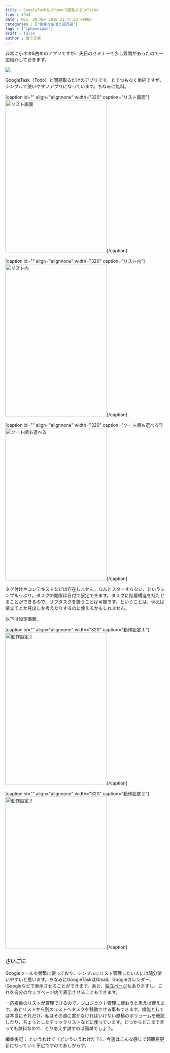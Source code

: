 ```yaml
---
title : GoogleTaskをiPhoneで閲覧するGoTasks
link : 4944
date : Mon, 29 Nov 2010 23:47:53 +0000
categories : ["物書き生活と道具箱"]
tags : ["iphoneipad"]
draft : false
author : 倉下忠憲
---
```


非常に小ネタ&古めのアプリですが、先日のセミナーで少し質問があったので一応紹介しておきます。

<a href="http://click.linksynergy.com/fs-bin/click?id=Q0goZPzeHEw&offerid=94348.4389113399&type=2&subid=0"><IMG border=0 src="http://a1.phobos.apple.com/us/r1000/047/Purple/86/c8/7b/mzi.ncnpyoos.png" ></a><IMG border=0 width=1 height=1 src="http://ad.linksynergy.com/fs-bin/show?id=Q0goZPzeHEw&bids=94348.4389113399&type=2&subid=0" >

GoogleTask（Todo）と同期取るだけのアプリです。とてつもなく単純ですが、シンプルで使いやすいアプリになっています。ちなみに無料。

[caption id="" align="alignnone" width="320" caption="リスト画面"]<img alt="リスト画面" src="http://posterous.com/getfile/files.posterous.com/rstylephote/C0wZwmyERMWA3FrMERkk6tNTrFRjmzyxBpUhnlBpaS7P0mvQN2SbuINRdDM4/_1.png" title="リスト画面" width="320" height="480" />[/caption]

[caption id="" align="alignnone" width="320" caption="リスト内"]<img alt="リスト内" src="http://posterous.com/getfile/files.posterous.com/rstylephote/Y6ecU7BtzhzyAkfcEcbbfVjVxqeYeqxPFfkVzO1b2jEcofPRR5GtdTcyNkWt/_2.png" title="リスト内" width="320" height="480" />[/caption]

[caption id="" align="alignnone" width="320" caption="ソート順も選べる"]<img alt="ソート順も選べる" src="http://posterous.com/getfile/files.posterous.com/rstylephote/o5OxRWTUwXXb0A1F1iqluio9ERE1lY24roU0DnFBovyY8U7of4ftLrQpgLAO/_3.png" title="ソート順も選べる" width="320" height="480" />[/caption]

タグ付けやコンテキストなどは存在しません。なんとスターすらない、というシンプルっぷり。タスクの期限は日付で設定できます。タスクに階層構造を持たせることができるので、サブタスクを扱うことは可能です。ということは、例えば章立てとか見出しを考えたりするのに使えるかもしれません。

以下は設定画面。

[caption id="" align="alignnone" width="320" caption="動作設定１"]<img alt="動作設定１" src="http://posterous.com/getfile/files.posterous.com/rstylephote/P4CpBsy2ZBNaSf5TA1sLGDUO0Y5Hx0ExB97wgyZ6Tt5hwfAxZcGElNEYTndI/_4.png" title="動作設定１" width="320" height="480" />[/caption]

[caption id="" align="alignnone" width="320" caption="動作設定２"]<img alt="動作設定２" src="http://posterous.com/getfile/files.posterous.com/rstylephote/QbSNyzZJt23zwGmUreJugQU1qqhkVJUQaqGzWckmril13mzO4yYWyUGilGvR/_5.png" title="動作設定２" width="320" height="480" />[/caption]

<h3>さいごに</h3>
Googleツールを頻繁に使っており、シンプルにリスト管理したい人には随分使いやすいと思います。ちなみにGoogleTaskはGmail、Googleカレンダー、iGoogleなどで表示させることができます。あと、<a href="https://mail.google.com/tasks/canvas">独立ページ</a>もありますし、これを自分のウェブページ内で表示させることもできます。

一応複数のリストが管理できるので、プロジェクト管理に使おうと思えば使えます。あとリストから別のリストへタスクを移動させる事もできます。機能としては本当にそれだけ。私はその週に書かなければいけない原稿のボリュームを確認したり、ちょっとしたチェックリストなどに使っています。どっからどこまで言っても無料なので、とりあえず試すのは簡単でしょう。

<div class="column">編集後記：
というわけで（どいういうわけだ？）、今週はこんな感じで超簡易更新になっていく予定ですのであしからず。
</div>

<script type="text/javascript"><!--
google_ad_client = "ca-pub-0307028130203682";
/* wimax */
google_ad_slot = "6446785478";
google_ad_width = 468;
google_ad_height = 60;
//-->
</script>
<script type="text/javascript"
src="http://pagead2.googlesyndication.com/pagead/show_ads.js">
</script>
